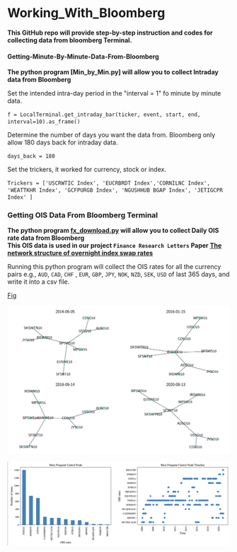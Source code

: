 # Working_With_Bloomberg
**This GitHub repo will provide step-by-step instruction and codes for collecting data from bloomberg Terminal.** 



#### Getting-Minute-By-Minute-Data-From-Bloomberg
**The python program [Min_by_Min.py] will allow you to collect Intraday data from Bloomberg**


Set the intended intra-day period in the "interval = 1" fo minute by minute data. 

	f = LocalTerminal.get_intraday_bar(ticker, event, start, end, interval=10).as_frame()


Determine the number of days you want the data from. Bloomberg only allow 180 days back for intraday data. 
		
	days_back = 180

Set the trickers, it worked for currency, stock or index. 

	Trickers = ['USCRWTIC Index', 'EUCRBRDT Index','CORNILNC Index', 'WEATTKHR Index', 'GCFPURGB Index', 'NGUSHHUB BGAP Index', 'JETIGCPR Index' ]



### Getting OIS Data From Bloomberg Terminal 
**The python program [fx_download.py](fx_download.py) will allow you to collect Daily OIS rate data from Bloomberg** <br />
**This OIS data is used in our project `Finance Research Letters` Paper [The network structure of overnight index swap rates](https://www.sciencedirect.com/science/article/pii/S1544612321004141)** <br/>

Running this python program will collect the OIS rates for all the currency pairs e.g., `AUD`, `CAD`, `CHF` , `EUR`, `GBP`, `JPY`, `NOK`, `NZD`, `SEK`, `USD` of last 365 days, and write it into a csv file. 



[Fig](Figures/OIS_10.pdf)



 <p align="center">
  <img width="1000" src="Figures/OIS_10.png">
</p>
 
 <p align="center">
  <img width="1000" src="Figures/Fig_4.png">
</p>
